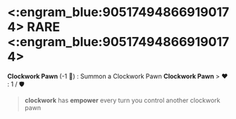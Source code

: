 # <:engram_blue:905174948669190174> RARE <:engram_blue:905174948669190174>

**Clockwork Pawn** (-1 :large_blue_diamond:) : Summon a Clockwork Pawn
**__Clockwork Pawn__**
﻿> :heart:﻿﻿﻿ : 1 / :shield:
> **clockwork** has __empower__ every turn you control another clockwork pawn
